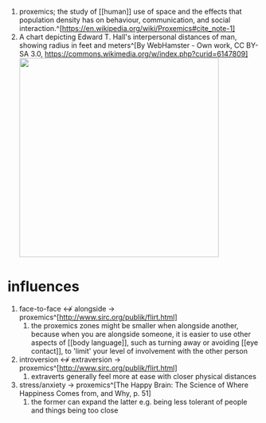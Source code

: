 1. proxemics; the study of [[human]] use of space and the effects that population density has on behaviour, communication, and social interaction.^[https://en.wikipedia.org/wiki/Proxemics#cite_note-1]
2. A chart depicting Edward T. Hall's interpersonal distances of man, showing radius in feet and meters^[By WebHamster - Own work, CC BY-SA 3.0, https://commons.wikimedia.org/w/index.php?curid=6147809]
	<img src="https://upload.wikimedia.org/wikipedia/commons/3/35/Personal_Space.svg" width="400" />
	
# influences
1. face-to-face ↮ alongside → proxemics^[http://www.sirc.org/publik/flirt.html]
	1. the proxemics zones might be smaller when alongside another, because when you are alongside someone, it is easier to use other aspects of [[body language]], such as turning away or avoiding [[eye contact]], to 'limit' your level of involvement with the other person
2. introversion ↮ extraversion → proxemics^[http://www.sirc.org/publik/flirt.html]
	1. extraverts generally feel more at ease with closer physical distances
3. stress/anxiety → proxemics^[The Happy Brain: The Science of Where Happiness Comes from, and Why, p. 51]
	1. the former can expand the latter e.g. being less tolerant of people and things being too close